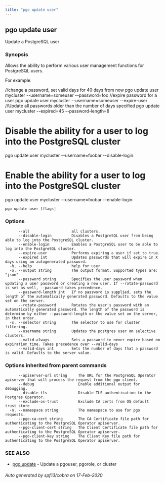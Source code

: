 ```yaml
---
title: "pgo update user"
---
```

## pgo update user

Update a PostgreSQL user

### Synopsis

Allows the ability to perform various user management functions for PostgreSQL users.

For example:

//change a password, set valid days for 40 days from now
pgo update user mycluster --username=someuser --password=foo
//expire password for a user
pgo update user mycluster --username=someuser --expire-user
//Update all passwords older than the number of days specified
pgo update user mycluster --expired=45 --password-length=8

# Disable the ability for a user to log into the PostgreSQL cluster
pgo update user mycluster --username=foobar --disable-login

# Enable the ability for a user to log into the PostgreSQL cluster
pgo update user mycluster --username=foobar --enable-login
		

```
pgo update user [flags]
```

### Options

```
      --all                   all clusters.
      --disable-login         Disables a PostgreSQL user from being able to log into the PostgreSQL cluster.
      --enable-login          Enables a PostgreSQL user to be able to log into the PostgreSQL cluster.
      --expire-user           Performs expiring a user if set to true.
      --expired int           Updates passwords that will expire in X days using an autogenerated password.
  -h, --help                  help for user
  -o, --output string         The output format. Supported types are: "json"
      --password string       Specifies the user password when updating a user password or creating a new user. If --rotate-password is set as well, --password takes precedence.
      --password-length int   If no password is supplied, sets the length of the automatically generated password. Defaults to the value set on the server.
      --rotate-password       Rotates the user's password with an automatically generated password. The length of the password is determine by either --password-length or the value set on the server, in that order.
  -s, --selector string       The selector to use for cluster filtering.
      --username string       Updates the postgres user on selective clusters.
      --valid-always          Sets a password to never expire based on expiration time. Takes precedence over --valid-days
      --valid-days int        Sets the number of days that a password is valid. Defaults to the server value.
```

### Options inherited from parent commands

```
      --apiserver-url string     The URL for the PostgreSQL Operator apiserver that will process the request from the pgo client.
      --debug                    Enable additional output for debugging.
      --disable-tls              Disable TLS authentication to the Postgres Operator.
      --exclude-os-trust         Exclude CA certs from OS default trust store
  -n, --namespace string         The namespace to use for pgo requests.
      --pgo-ca-cert string       The CA Certificate file path for authenticating to the PostgreSQL Operator apiserver.
      --pgo-client-cert string   The Client Certificate file path for authenticating to the PostgreSQL Operator apiserver.
      --pgo-client-key string    The Client Key file path for authenticating to the PostgreSQL Operator apiserver.
```

### SEE ALSO

* [pgo update](/pgo-client/reference/pgo_update/)	 - Update a pgouser, pgorole, or cluster

###### Auto generated by spf13/cobra on 17-Feb-2020
